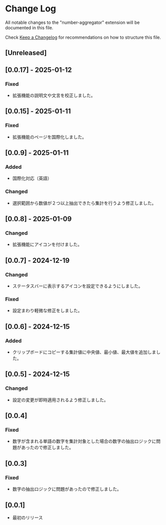 # Change Log

All notable changes to the "number-aggregator" extension will be documented in this file.

Check [Keep a Changelog](http://keepachangelog.com/) for recommendations on how to structure this file.

## [Unreleased]

## [0.0.17] - 2025-01-12

### Fixed

- 拡張機能の説明文や文言を校正しました。

## [0.0.15] - 2025-01-11

### Fixed

- 拡張機能のページを国際化しました。

## [0.0.9] - 2025-01-11

### Added

- 国際化対応（英語）

### Changed

- 選択範囲から数値が２つ以上抽出できたら集計を行うよう修正しました。

## [0.0.8] - 2025-01-09

### Changed

- 拡張機能にアイコンを付けました。

## [0.0.7] - 2024-12-19

### Changed

- ステータスバーに表示するアイコンを設定できるようにしました。

### Fixed

- 設定まわり軽微な修正をしました。

## [0.0.6] - 2024-12-15

### Added

- クリップボードにコピーする集計値に中央値、最小値、最大値を追加しました。

## [0.0.5] - 2024-12-15

### Changed

- 設定の変更が即時適用されるよう修正しました。

## [0.0.4]

### Fixed

- 数字が含まれる単語の数字を集計対象とした場合の数字の抽出ロジックに問題があったので修正しました。

## [0.0.3]

### Fixed

- 数字の抽出ロジックに問題があったので修正しました。

## [0.0.1]

- 最初のリリース
